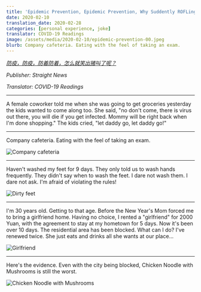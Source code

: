 ```yaml
---
title: 'Epidemic Prevention, Epidemic Prevention, Why Suddently ROFLing (Excerpt)'
date: 2020-02-10
translation_date: 2020-02-28
categories: [personal experience, joke]
translator: COVID-19 Readings
image: /assets/media/2020-02-10/epidemic-prevention-00.jpeg
blurb: Company cafeteria. Eating with the feel of taking an exam.
---
```


*[防疫，防疫，防着防着，怎么就笑出猪叫了呢？](https://linksee.net/tt/MTk1MjI=)*

*Publisher: Straight News*

*Translator: COVID-19 Readings*

---

A female coworker told me when she was going to get groceries yesterday the kids wanted to come along too. She said, "no don't come, there is virus out there, you will die if you get infected. Mommy will be right back when I'm done shopping." The kids cried, "let daddy go, let daddy go!"

---

Company cafeteria. Eating with the feel of taking an exam.

![Company cafeteria](/assets/media/2020-02-10/epidemic-prevention-03.jpeg)

---

Haven't washed my feet for 9 days. They only told us to wash hands frequently. They didn't say when to wash the feet. I dare not wash them. I dare not ask. I'm afraid of violating the rules!

![Dirty feet](/assets/media/2020-02-10/epidemic-prevention-04.jpeg)

---

I'm 30 years old. Getting to that age. Before the New Year's Mom forced me to bring a girlfriend home. Having no choice, I rented a "girlfriend" for 2000 Yuan, with the agreement to stay at my hometown for 5 days. Now it's been over 10 days. The residential area has been blocked. What can I do? I've renewed twice. She just eats and drinks all she wants at our place...

![Girlfriend](/assets/media/2020-02-10/epidemic-prevention-05.jpeg)

---

Here's the evidence. Even with the city being blocked, Chicken Noodle with Mushrooms is still the worst.

![Chicken Noodle with Mushrooms](/assets/media/2020-02-10/epidemic-prevention-06.jpeg)
